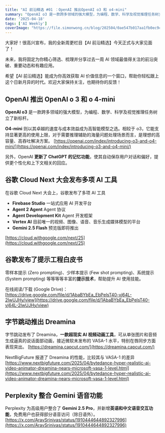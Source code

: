 ```yaml
---
title: "AI 前沿精选 #01 ：OpenAI 推出OpenAI o3 和 o4-mini"
summary: "OpenAI o3 是一款跨多领域的强大模型，为编程、数学、科学及视觉推理任务树立了新标杆"
date: '2025-04-18'
tags: ['AI Weekly']
coverImage: "https://file.simonwong.cn/blog/202504/0ae547b017aa1fb0ec9c4b8aa57bd2b0.png"
---
```


大家好！很高兴宣布，我的全新周更栏目【AI 前沿精选】今天正式与大家见面了！

未来，我将固定为你精心筛选、梳理并分享过去一周 AI 领域最值得关注的前沿突破、重要动态和有趣应用。

希望【AI 前沿精选】能成为你高效获取 AI 价值信息的一个窗口，帮助你轻松跟上这个日新月异的时代。欢迎大家保持关注，也期待你的反馈！

## OpenAI 推出 OpenAI o 3 和 o 4-mini

**OpenAI o3** 是一款跨多领域的强大模型，为编程、数学、科学及视觉推理任务树立了新标杆。

**O4-mini** 则以其卓越的速度与成本效益成为高智能模型之选。相较于 o3，它能支持显著更高的使用上限，对于需要推理辅助的海量问题处理场景而言，是理想的高容量、高吞吐解决方案。
[https://openai.com/index/introducing-o3-and-o4-mini/](https://openai.com/index/introducing-o3-and-o4-mini/)

另外，OpenAI **更新了 ChatGPT 的记忆功能**，使其自动保存用户对话和偏好，提供更个性化和上下文相关的回应。

## 谷歌 Cloud Next 大会发布多项 AI 工具

在谷歌 Cloud Next 大会上，谷歌发布了多项 AI 工具

- **Firebase Studio** 一站式应用 AI 开发平台
- **Agent 2 Agent** Agent 协议
- **Agent Development Kit** Agent 开发框架
- **Vertex AI** 目前唯一的视频、图像、语音、音乐生成媒体模型的平台
- **Gemini 2.5 Flash** 预览版即将推出

[https://cloud.withgoogle.com/next/25](https://cloud.withgoogle.com/next/25)

## 谷歌发布了提示工程白皮书

零样本提示 (Zero prompting)、少样本提示 (Few shot prompting)、系统提示 (System prompting) 等等等等丰富的**提示技术**，帮助提升 AI 使用技能。

在线阅读/下载 (Google Drive)：[https://drive.google.com/file/d/1AbaBYbEa_EbPelsT40-vj64L-2IwUJHy/view](https://drive.google.com/file/d/1AbaBYbEa_EbPelsT40-vj64L-2IwUJHy/view)

## 字节跳动推出 Dreamina

字节跳动发布了 Dreamina，**一款超现实 AI 视频动画工具**，可从单张图片和音频生成逼真的说话面部动画，接近微软未发布的 VASA-1 水平，特别在唇同步方面表现突出。
[https://dreamina.capcut.com/](https://dreamina.capcut.com/)

NextBigFuture 报道了 Dreamina 的性能，比较其与 VASA-1 的差异
[https://www.nextbigfuture.com/2025/04/bytedance-hyper-realistic-ai-video-animator-dreamina-nears-microsoft-vasa-1-level.html](https://www.nextbigfuture.com/2025/04/bytedance-hyper-realistic-ai-video-animator-dreamina-nears-microsoft-vasa-1-level.html)

## Perplexity 整合 Gemini 语音功能

Perplexity 为高级用户整合了 **Gemini 2.5 Pro**，并新增**英语和中文语音交互功能**，免费用户也获得部分语音访问（除日语外）。
[https://x.com/AravSrinivas/status/1910444644892327996](https://x.com/AravSrinivas/status/1910444644892327996)
